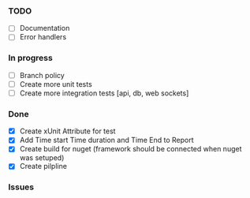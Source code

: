 ### TODO
- [ ] Documentation
- [ ] Error handlers
### In progress
- [ ] Branch policy
- [ ] Create more unit tests
- [ ] Create more integration tests [api, db, web sockets]
### Done
- [x] Create xUnit Attribute for test
- [x] Add Time start Time duration and Time End to Report
- [x] Create build for nuget (framework should be connected when nuget was setuped)
- [x] Create pilpline
### Issues